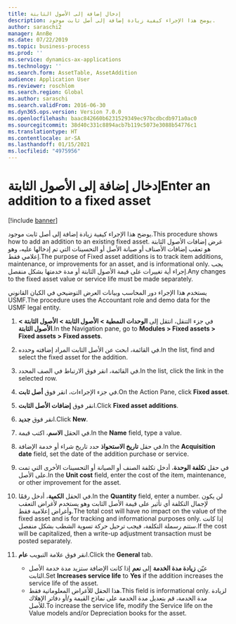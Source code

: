 ```yaml
---
title: إدخال إضافة إلى الأصول الثابتة
description: يوضح هذا الإجراء كيفية زيادة إضافة إلى أصل ثابت موجود.
author: saraschi2
manager: AnnBe
ms.date: 07/22/2019
ms.topic: business-process
ms.prod: ''
ms.service: dynamics-ax-applications
ms.technology: ''
ms.search.form: AssetTable, AssetAddition
audience: Application User
ms.reviewer: roschlom
ms.search.region: Global
ms.author: saraschi
ms.search.validFrom: 2016-06-30
ms.dyn365.ops.version: Version 7.0.0
ms.openlocfilehash: baac842660b6231529349ec97bcdbcdb971a0ac0
ms.sourcegitcommit: 38d40c331c8894acb7b119c5073e3088b54776c1
ms.translationtype: HT
ms.contentlocale: ar-SA
ms.lasthandoff: 01/15/2021
ms.locfileid: "4975956"
---
```

# <a name="enter-an-addition-to-a-fixed-asset"></a><span data-ttu-id="f6dee-103">إدخال إضافة إلى الأصول الثابتة</span><span class="sxs-lookup"><span data-stu-id="f6dee-103">Enter an addition to a fixed asset</span></span>

[!include [banner](../../includes/banner.md)]

<span data-ttu-id="f6dee-104">يوضح هذا الإجراء كيفية زيادة إضافة إلى أصل ثابت موجود.</span><span class="sxs-lookup"><span data-stu-id="f6dee-104">This procedure shows how to add an addition to an existing fixed asset.</span></span> <span data-ttu-id="f6dee-105">غرض إضافات الأصول الثابتة هو تعقب إضافات الأصناف أو صيانة الأصل أو التحسينات التي تم إدخالها عليه، وهو إعلامي فقط.</span><span class="sxs-lookup"><span data-stu-id="f6dee-105">The purpose of Fixed asset additions is to track item additions, maintenance, or improvements for an asset, and is informational only.</span></span> <span data-ttu-id="f6dee-106">يجب إجراء أية تغييرات على قيمة الأصول الثابتة أو مدة خدمتها بشكل منفصل.</span><span class="sxs-lookup"><span data-stu-id="f6dee-106">Any changes to the fixed asset value or service life must be made separately.</span></span>   

<span data-ttu-id="f6dee-107">يستخدم هذا الإجراء دور المحاسب وبيانات العرض التوضيحي في الكيان القانوني USMF.</span><span class="sxs-lookup"><span data-stu-id="f6dee-107">The procedure uses the Accountant role and demo data for the USMF legal entity.</span></span>

1. <span data-ttu-id="f6dee-108">في جزء التنقل، انتقل إلى **الوحدات النمطية > الأصول الثابتة > الأصول الثابتة > الأصول الثابتة‬**.</span><span class="sxs-lookup"><span data-stu-id="f6dee-108">In the Navigation pane, go to **Modules > Fixed assets > Fixed assets > Fixed assets**.</span></span>
2. <span data-ttu-id="f6dee-109">في القائمة، ابحث عن الأصل الثابت المراد إضافته وحدده.</span><span class="sxs-lookup"><span data-stu-id="f6dee-109">In the list, find and select the fixed asset for the addition.</span></span>
3. <span data-ttu-id="f6dee-110">في القائمة، انقر فوق الارتباط في الصف المحدد.</span><span class="sxs-lookup"><span data-stu-id="f6dee-110">In the list, click the link in the selected row.</span></span>
4. <span data-ttu-id="f6dee-111">في جزء الإجراءات، انقر فوق **أصل ثابت**.</span><span class="sxs-lookup"><span data-stu-id="f6dee-111">On the Action Pane, click **Fixed asset**.</span></span>
5. <span data-ttu-id="f6dee-112">انقر فوق **إضافات الأصل الثابت**.</span><span class="sxs-lookup"><span data-stu-id="f6dee-112">Click **Fixed asset additions**.</span></span>
6. <span data-ttu-id="f6dee-113">انقر فوق **جديد**.</span><span class="sxs-lookup"><span data-stu-id="f6dee-113">Click **New**.</span></span>
7. <span data-ttu-id="f6dee-114">في الحقل **الاسم**، اكتب قيمة.</span><span class="sxs-lookup"><span data-stu-id="f6dee-114">In the **Name** field, type a value.</span></span>
8. <span data-ttu-id="f6dee-115">في حقل **تاريخ الاستحواذ** حدد تاريخ شراء أو خدمة الإضافة.</span><span class="sxs-lookup"><span data-stu-id="f6dee-115">In the **Acquisition date** field, set the date of the addition purchase or service.</span></span>
9. <span data-ttu-id="f6dee-116">في حقل **تكلفة الوحدة**، أدخل تكلفة الصنف أو الصيانة أو التحسينات الأخرى التي تمت على الأصل.</span><span class="sxs-lookup"><span data-stu-id="f6dee-116">In the **Unit cost** field, enter the cost of the item, maintenance, or other improvement for the asset.</span></span>
10. <span data-ttu-id="f6dee-117">في الحقل **الكمية**، أدخل رقمًا.</span><span class="sxs-lookup"><span data-stu-id="f6dee-117">In the **Quantity** field, enter a number.</span></span> <span data-ttu-id="f6dee-118">لن يكون لإجمال التكلفة أي تأثير على قيمة الأصل الثابت وهو يستخدم لأغراض التعقب وأغراض إعلامية فقط.</span><span class="sxs-lookup"><span data-stu-id="f6dee-118">The total cost will have no impact on the value of the fixed asset and is for tracking and informational purposes only.</span></span> <span data-ttu-id="f6dee-119">إذا كانت ستتم رسملة التكلفة، فيجب ترحيل حركة تسوية الشطب بشكل منفصل.</span><span class="sxs-lookup"><span data-stu-id="f6dee-119">If the cost will be capitalized, then a write-up adjustment transaction must be posted separately.</span></span>  
11. <span data-ttu-id="f6dee-120">انقر فوق علامة التبويب **عام**.</span><span class="sxs-lookup"><span data-stu-id="f6dee-120">Click the **General** tab.</span></span>

    * <span data-ttu-id="f6dee-121">عيّن **زيادة مدة الخدمة** إلى **نعم** إذا كانت الإضافة ستزيد مدة خدمة الأصل الثابت.</span><span class="sxs-lookup"><span data-stu-id="f6dee-121">Set **Increases service life** to **Yes** if the addition increases the service life of the asset.</span></span>  
    * <span data-ttu-id="f6dee-122">هذا الحقل للأغراض المعلوماتية فقط.</span><span class="sxs-lookup"><span data-stu-id="f6dee-122">This field is informational only.</span></span> <span data-ttu-id="f6dee-123">لزيادة مدة الخدمة، قم بتعديل مدة الخدمة على نماذج القيمة و/أو دفاتر الإهلاك للأصل.</span><span class="sxs-lookup"><span data-stu-id="f6dee-123">To increase the service life, modify the Service life on the Value models and/or Depreciation books for the asset.</span></span>  

